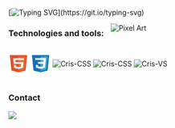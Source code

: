 [![Typing SVG](https://readme-typing-svg.herokuapp.com?font=Fira+Code&pause=1000&width=435&lines=Hi%2C+everyone!;Welcome+to+mi+Github+profile!)](https://git.io/typing-svg)

<img src="https://i.pinimg.com/originals/b5/33/26/b53326998608762594cfc9ca3317bcf4.gif" alt="Pixel Art" align="right" width="300" valing="up">

### Technologies and tools:

<div style="display: inline_block"><br>
  
  <img align="center" alt="Cris-HTML" height="35" width="40" src="https://raw.githubusercontent.com/devicons/devicon/master/icons/html5/html5-original.svg">
  <img align="center" alt="Cris-CSS" height="35" width="40" src="https://raw.githubusercontent.com/devicons/devicon/master/icons/css3/css3-original.svg">
  <img align="center" alt="Cris-CSS" height="35" width="40" <img src="https://cdn.jsdelivr.net/gh/devicons/devicon@latest/icons/python/python-original.svg" /> 
  <img align="center" alt="Cris-CSS" height="35" width="40" <img src="https://cdn.jsdelivr.net/gh/devicons/devicon@latest/icons/cplusplus/cplusplus-original.svg" />
  <img align="center" alt="Cris-VS" height="35" width="40" src="https://cdn.jsdelivr.net/gh/devicons/devicon/icons/vscode/vscode-original.svg">
</div><br>


    
### Contact

<div> 
  <a href="mailto:paullolageneto76@gmail.com"><img src="https://img.shields.io/badge/-Gmail-%23333?style=for-the-badge&logo=gmail&logoColor=white" target="_blank"></a>
</div>
